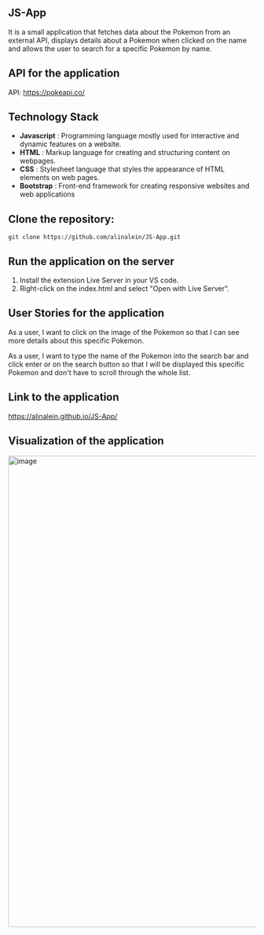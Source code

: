 ## JS-App
It is a small application that fetches data about the Pokemon from an external API, displays details about a Pokemon when clicked on the name and allows the user to search for a specific Pokemon by name.

## API for the application
API: https://pokeapi.co/

## Technology Stack
- **Javascript** : Programming language mostly used for interactive and dynamic features on a website.
- **HTML** : Markup language for creating and structuring content on webpages.
- **CSS** : Stylesheet language that styles the appearance of HTML  elements on web pages.
- **Bootstrap** : Front-end framework for creating responsive websites and web applications

## Clone the repository:
```
git clone https://github.com/alinalein/JS-App.git
```

## Run the application on the server 
1. Install the extension Live Server in your VS code.
2. Right-click on the index.html and select "Open with Live Server".

## User Stories for the application
As a user, I want to click on the image of the Pokemon so that I can see more details about this specific Pokemon.

As a user, I want to type the name of the Pokemon into the search bar and click enter or on the search button so that I will be displayed this specific Pokemon and don't have to scroll through the whole list.

## Link to the application
https://alinalein.github.io/JS-App/

## Visualization of the application
<img width="959" alt="image" src="https://github.com/alinalein/JS-App/assets/111589183/e2a13495-4bc3-4122-b012-c30390d5b610">


